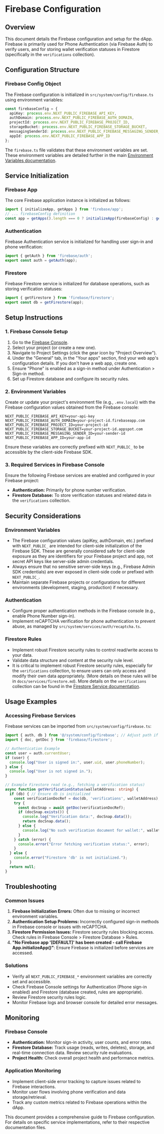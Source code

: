 # Firebase Configuration

## Overview
This document details the Firebase configuration and setup for the dApp. Firebase is primarily used for Phone Authentication (via Firebase Auth) to verify users, and for storing wallet verification statuses in Firestore (specifically in the `verifications` collection).

## Configuration Structure

### Firebase Config Object
The Firebase configuration is initialized in `src/system/config/firebase.ts` using environment variables:
```typescript
const firebaseConfig = {
  apiKey: process.env.NEXT_PUBLIC_FIREBASE_API_KEY,
  authDomain: process.env.NEXT_PUBLIC_FIREBASE_AUTH_DOMAIN,
  projectId: process.env.NEXT_PUBLIC_FIREBASE_PROJECT_ID,
  storageBucket: process.env.NEXT_PUBLIC_FIREBASE_STORAGE_BUCKET,
  messagingSenderId: process.env.NEXT_PUBLIC_FIREBASE_MESSAGING_SENDER_ID,
  appId: process.env.NEXT_PUBLIC_FIREBASE_APP_ID
};
```
The `firebase.ts` file validates that these environment variables are set. These environment variables are detailed further in the main [Environment Variables documentation](./environment-variables.md).

## Service Initialization

### Firebase App
The core Firebase application instance is initialized as follows:
```typescript
import { initializeApp, getApps } from 'firebase/app';
// ... firebaseConfig definition
const app = getApps().length === 0 ? initializeApp(firebaseConfig) : getApps()[0];
```

### Authentication
Firebase Authentication service is initialized for handling user sign-in and phone verification:
```typescript
import { getAuth } from 'firebase/auth';
export const auth = getAuth(app);
```

### Firestore
Firebase Firestore service is initialized for database operations, such as storing verification statuses:
```typescript
import { getFirestore } from 'firebase/firestore';
export const db = getFirestore(app);
```

## Setup Instructions

### 1. Firebase Console Setup
1.  Go to the [Firebase Console](https://console.firebase.google.com/).
2.  Select your project (or create a new one).
3.  Navigate to Project Settings (click the gear icon by "Project Overview").
4.  Under the "General" tab, in the "Your apps" section, find your web app's configuration details. If you don't have a web app, create one.
5.  Ensure "Phone" is enabled as a sign-in method under Authentication > Sign-in method.
6.  Set up Firestore database and configure its security rules.

### 2. Environment Variables
Create or update your project's environment file (e.g., `.env.local`) with the Firebase configuration values obtained from the Firebase console:
```env
NEXT_PUBLIC_FIREBASE_API_KEY=your-api-key
NEXT_PUBLIC_FIREBASE_AUTH_DOMAIN=your-project-id.firebaseapp.com
NEXT_PUBLIC_FIREBASE_PROJECT_ID=your-project-id
NEXT_PUBLIC_FIREBASE_STORAGE_BUCKET=your-project-id.appspot.com
NEXT_PUBLIC_FIREBASE_MESSAGING_SENDER_ID=your-sender-id
NEXT_PUBLIC_FIREBASE_APP_ID=your-app-id
```
Ensure these variables are correctly prefixed with `NEXT_PUBLIC_` to be accessible by the client-side Firebase SDK.

### 3. Required Services in Firebase Console
Ensure the following Firebase services are enabled and configured in your Firebase project:
-   **Authentication:** Primarily for phone number verification.
-   **Firestore Database:** To store verification statuses and related data in the `verifications` collection.

## Security Considerations

### Environment Variables
- The Firebase configuration values (apiKey, authDomain, etc.) prefixed with `NEXT_PUBLIC_` are intended for client-side initialization of the Firebase SDK. These are generally considered safe for client-side exposure as they are identifiers for your Firebase project and app, not secret API keys like server-side admin credentials.
- Always ensure that no sensitive server-side keys (e.g., Firebase Admin SDK credentials) are ever exposed in client-side code or prefixed with `NEXT_PUBLIC_`.
- Maintain separate Firebase projects or configurations for different environments (development, staging, production) if necessary.

### Authentication
- Configure proper authentication methods in the Firebase console (e.g., enable Phone Number sign-in).
- Implement reCAPTCHA verification for phone authentication to prevent abuse, as managed by `src/system/services/auth/recaptcha.ts`.

### Firestore Rules
- Implement robust Firestore security rules to control read/write access to your data.
- Validate data structure and content at the security rule level.
- It is critical to implement robust Firestore security rules, especially for the `verifications` collection, to ensure users can only access and modify their own data appropriately. (More details on these rules will be in `docs/services/firestore.md`). More details on the `verifications` collection can be found in the [Firestore Service documentation](../services/firestore.md).

## Usage Examples

### Accessing Firebase Services
Firebase services can be imported from `src/system/config/firebase.ts`:

```typescript
import { auth, db } from '@/system/config/firebase'; // Adjust path if needed based on tsconfig
import { doc, getDoc } from 'firebase/firestore';

// Authentication Example
const user = auth.currentUser;
if (user) {
  console.log("User is signed in:", user.uid, user.phoneNumber);
} else {
  console.log("User is not signed in.");
}

// Example Firestore read (e.g., fetching a verification status)
async function getVerificationStatus(walletAddress: string) {
  if (db) { // Ensure db is initialized
    const verificationDocRef = doc(db, 'verifications', walletAddress);
    try {
      const docSnap = await getDoc(verificationDocRef);
      if (docSnap.exists()) {
        console.log("Verification data:", docSnap.data());
        return docSnap.data();
      } else {
        console.log("No such verification document for wallet:", walletAddress);
      }
    } catch (error) {
      console.error("Error fetching verification status:", error);
    }
  } else {
    console.error("Firestore 'db' is not initialized.");
  }
  return null;
}
```

## Troubleshooting

### Common Issues
1.  **Firebase Initialization Errors:** Often due to missing or incorrect environment variables.
2.  **Authentication Setup Problems:** Incorrectly configured sign-in methods in Firebase console or issues with reCAPTCHA.
3.  **Firestore Permission Issues:** Firestore security rules blocking access. Check rules in Firebase Console > Firestore Database > Rules.
4.  **"No Firebase app '[DEFAULT]' has been created - call Firebase App.initializeApp()"**: Ensure Firebase is initialized before services are accessed.

### Solutions
-   Verify all `NEXT_PUBLIC_FIREBASE_*` environment variables are correctly set and accessible.
-   Check Firebase Console settings for Authentication (Phone sign-in enabled) and Firestore (database created, rules are appropriate).
-   Review Firestore security rules logic.
-   Monitor Firebase logs and browser console for detailed error messages.

## Monitoring

### Firebase Console
-   **Authentication:** Monitor sign-in activity, user counts, and error rates.
-   **Firestore Database:** Track usage (reads, writes, deletes), storage, and real-time connection data. Review security rule evaluations.
-   **Project Health:** Check overall project health and performance metrics.

### Application Monitoring
-   Implement client-side error tracking to capture issues related to Firebase interactions.
-   Monitor user flows involving phone verification and data storage/retrieval.
-   Track any custom metrics related to Firebase operations within the dApp.

This document provides a comprehensive guide to Firebase configuration. For details on specific service implementations, refer to their respective documentation files.